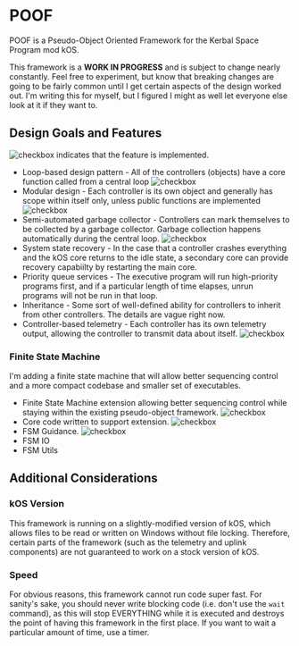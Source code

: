 # POOF

[check]: http://www.inwayhosting.com/assets/images/tick.png

POOF is a Pseudo-Object Oriented Framework for the Kerbal Space Program mod kOS.

This framework is a **WORK IN PROGRESS** and is subject to change nearly constantly. Feel free to experiment, but know that
breaking changes are going to be fairly common until I get certain aspects of the design worked out. I'm writing this for myself,
but I figured I might as well let everyone else look at it if they want to.

## Design Goals and Features

![checkbox][check] indicates that the feature is implemented.

* Loop-based design pattern - All of the controllers (objects) have a core function called from a central loop ![checkbox][check]
* Modular design - Each controller is its own object and generally has scope within itself only, unless public functions are implemented ![checkbox][check]
* Semi-automated garbage collector - Controllers can mark themselves to be collected by a garbage collector. Garbage collection happens automatically during the central loop. ![checkbox][check]
* System state recovery - In the case that a controller crashes everything and the kOS core returns to the idle state, a secondary core can provide recovery capabiilty by restarting the main core.
* Priority queue services - The executive program will run high-priority programs first, and if a particular length of time elapses, unrun programs will not be run in that loop.
* Inheritance - Some sort of well-defined ability for controllers to inherit from other controllers. The details are vague right now.
* Controller-based telemetry - Each controller has its own telemetry output, allowing the controller to transmit data about itself. ![checkbox][check]

### Finite State Machine

I'm adding a finite state machine that will allow better sequencing control and a more compact codebase and smaller set of executables.

* Finite State Machine extension allowing better sequencing control while staying within the existing pseudo-object framework. ![checkbox][check]
* Core code written to support extension. ![checkbox][check]
* FSM Guidance. ![checkbox][check]
* FSM IO
* FSM Utils

## Additional Considerations

### kOS Version
This framework is running on a slightly-modified version of kOS, which allows files to be read or written on Windows without file locking.
Therefore, certain parts of the framework (such as the telemetry and uplink components) are not guaranteed to work on a stock version of
kOS.

### Speed
For obvious reasons, this framework cannot run code super fast. For sanity's sake, you should never write blocking code (i.e. don't use the `wait` command), as this will stop EVERYTHING while it is executed and destroys the point of having this framework in the first place.
If you want to wait a particular amount of time, use a timer.
